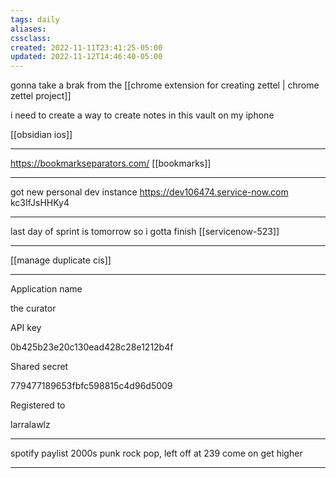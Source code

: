 ```yaml
---
tags: daily
aliases:
cssclass:
created: 2022-11-11T23:41:25-05:00
updated: 2022-11-12T14:46:40-05:00
---
```


gonna take a brak from the [[chrome extension for creating zettel | chrome zettel project]]

i need to create a way to create notes in this vault on my iphone 

[[obsidian ios]]

***
https://bookmarkseparators.com/ [[bookmarks]]
***
got new personal dev instance https://dev106474.service-now.com
kc3IfJsHHKy4
***
last day of sprint is tomorrow so i gotta finish [[servicenow-523]]
***
[[manage duplicate cis]]
***
Application name

the curator

API key

0b425b23e20c130ead428c28e1212b4f

Shared secret

779477189653fbfc598815c4d96d5009

Registered to

larralawlz
***
spotify paylist 2000s punk rock pop, left off at 239 come on get higher 
***
